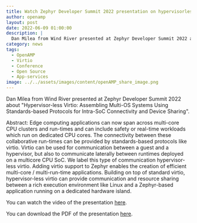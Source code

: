 ```yaml
---
title: Watch Zephyr Developer Summit 2022 presentation on hypervisorless virtio
author: openamp
layout: post
date: 2022-06-09 01:00:00
description: |
  Dan Milea from Wind River presented at Zephyr Developer Summit 2022 about "Hypervisor-less Virtio: Assembling Multi-OS Systems Using Standards-based Protocols for Intra-SoC Connectivity and Device Sharing".
category: news
tags:
  - OpenAMP
  - Virtio
  - Conference
  - Open Source
  - App-services
image: ../../assets/images/content/openAMP_share_image.png
---
```


Dan Milea from Wind River presented at Zephyr Developer Summit 2022 about "Hypervisor-less Virtio: Assembling Multi-OS Systems Using Standards-based Protocols for Intra-SoC Connectivity and Device Sharing".

Abstract:
Edge computing applications can now span across multi-core CPU clusters and run-times and can include safety or real-time workloads which run on dedicated CPU cores. The connectivity between these collaborative run-times can be provided by standards-based protocols like virtio. Virtio can be used for communication between a guest and a hypervisor, but also to communicate laterally between runtimes deployed on a multicore CPU SoC. We label this type of communication hypervisor-less virtio. Adding virtio support to Zephyr enables the creation of efficient multi-core / multi-run-time applications. Building on top of standard virtio, hypervisor-less virtio can provide communication and resource sharing between a rich execution environment like Linux and a Zephyr-based application running on a dedicated hardware island.

You can watch the video of the presentation [here](https://www.youtube.com/watch?v=6cghaH7qW04).

You can download the PDF of the presentation [here](https://static.sched.com/hosted_files/zephyr2022/43/Zephyr_DevSummit22_DMilea_v1.1.pdf).
